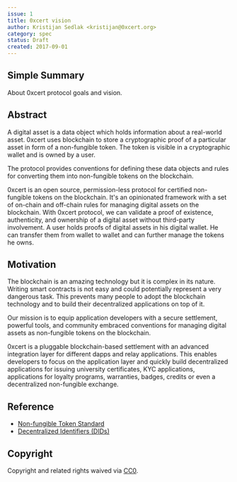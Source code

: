 ```yaml
---
issue: 1
title: 0xcert vision
author: Kristijan Sedlak <kristijan@0xcert.org>
category: spec
status: Draft
created: 2017-09-01
---
```


## Simple Summary

About 0xcert protocol goals and vision.

## Abstract

A digital asset is a data object which holds information about a real-world asset. 0xcert uses blockchain to store a cryptographic proof of a particular asset in form of a non-fungible token. The token is visible in a cryptographic wallet and is owned by a user.

The protocol provides conventions for defining these data objects and rules for converting them into non-fungible tokens on the blockchain.

0xcert is an open source, permission-less protocol for certified non-fungible tokens on the blockchain. It's an opinionated framework with a set of on-chain and off-chain rules for managing digital assets on the blockchain. With 0xcert protocol, we can validate a proof of existence, authenticity, and ownership of a digital asset without third-party involvement. A user holds proofs of digital assets in his digital wallet. He can transfer them from wallet to wallet and can further manage the tokens he owns.

## Motivation

The blockchain is an amazing technology but it is complex in its nature. Writing smart contracts is not easy and could potentially represent a very dangerous task. This prevents many people to adopt the blockchain technology and to build their decentralized applications on top of it.

Our mission is to equip application developers with a secure settlement, powerful tools, and community embraced conventions for managing digital assets as non-fungible tokens on the blockchain. 

0xcert is a pluggable blockchain-based settlement with an advanced integration layer for different dapps and relay applications. This enables developers to focus on the application layer and quickly build decentralized applications for issuing university certificates, KYC applications, applications for loyalty programs, warranties, badges, credits or even a decentralized non-fungible exchange.

## Reference

* [Non-fungible Token Standard](https://github.com/ethereum/EIPs/blob/master/EIPS/eip-721.md)
* [Decentralized Identifiers (DIDs)](https://w3c-ccg.github.io/did-spec/)

## Copyright

Copyright and related rights waived via [CC0](https://creativecommons.org/publicdomain/zero/1.0/).
